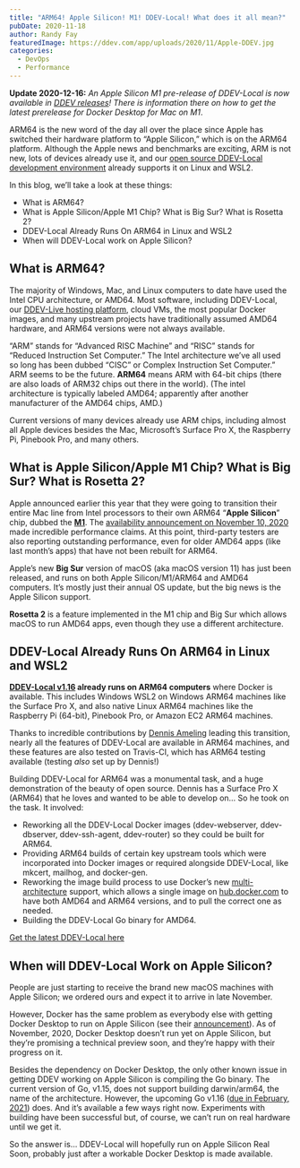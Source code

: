 ```yaml
---
title: "ARM64! Apple Silicon! M1! DDEV-Local! What does it all mean?"
pubDate: 2020-11-18
author: Randy Fay
featuredImage: https://ddev.com/app/uploads/2020/11/Apple-DDEV.jpg
categories:
  - DevOps
  - Performance
---
```


**Update 2020-12-16:** _An Apple Silicon M1 pre-release of DDEV-Local is now available in_ [_DDEV releases_](https://github.com/drud/ddev/releases)_! There is information there on how to get the latest prerelease for Docker Desktop for Mac on M1_.

ARM64 is the new word of the day all over the place since Apple has switched their hardware platform to “Apple Silicon,” which is on the ARM64 platform. Although the Apple news and benchmarks are exciting, ARM is not new, lots of devices already use it, and our [open source DDEV-Local development environment](https://github.com/drud/ddev/releases/tag/v1.16.0) already supports it on Linux and WSL2.

In this blog, we’ll take a look at these things:

- What is ARM64?
- What is Apple Silicon/Apple M1 Chip? What is Big Sur? What is Rosetta 2?
- DDEV-Local Already Runs On ARM64 in Linux and WSL2
- When will DDEV-Local work on Apple Silicon?

## What is ARM64?

The majority of Windows, Mac, and Linux computers to date have used the Intel CPU architecture, or AMD64\. Most software, including DDEV-Local, our [DDEV-Live hosting platform](https://ddev.com/ddev-live/), cloud VMs, the most popular Docker images, and many upstream projects have traditionally assumed AMD64 hardware, and ARM64 versions were not always available.

“ARM” stands for “Advanced RISC Machine” and “RISC” stands for “Reduced Instruction Set Computer.” The Intel architecture we’ve all used so long has been dubbed “CISC” or Complex Instruction Set Computer.” ARM seems to be the future. **ARM64** means ARM with 64-bit chips (there are also loads of ARM32 chips out there in the world). (The intel architecture is typically labeled AMD64; apparently after another manufacturer of the AMD64 chips, AMD.)

Current versions of many devices already use ARM chips, including almost all Apple devices besides the Mac, Microsoft’s Surface Pro X, the Raspberry Pi, Pinebook Pro, and many others.

## What is Apple Silicon/Apple M1 Chip? What is Big Sur? What is Rosetta 2?

Apple announced earlier this year that they were going to transition their entire Mac line from Intel processors to their own ARM64 “**Apple Silicon**” chip, dubbed the [**M1**](https://www.apple.com/mac/m1/). The [availability announcement on November 10, 2020](https://www.apple.com/apple-events/november-2020/) made incredible performance claims. At this point, third-party testers are also reporting outstanding performance, even for older AMD64 apps (like last month’s apps) that have not been rebuilt for ARM64.

Apple’s new **Big Sur** version of macOS (aka macOS version 11) has just been released, and runs on both Apple Silicon/M1/ARM64 and AMD64 computers. It’s mostly just their annual OS update, but the big news is the Apple Silicon support.

**Rosetta 2** is a feature implemented in the M1 chip and Big Sur which allows macOS to run AMD64 apps, even though they use a different architecture.

## DDEV-Local Already Runs On ARM64 in Linux and WSL2

**[DDEV-Local v1.16](https://github.com/drud/ddev/releases/tag/v1.16.0) already runs on ARM64 computers** where Docker is available. This includes Windows WSL2 on Windows ARM64 machines like the Surface Pro X, and also native Linux ARM64 machines like the Raspberry Pi (64-bit), Pinebook Pro, or Amazon EC2 ARM64 machines.

Thanks to incredible contributions by [Dennis Ameling](https://github.com/dennisameling) leading this transition, nearly all the features of DDEV-Local are available in ARM64 machines, and these features are also tested on Travis-CI, which has ARM64 testing available (testing _also_ set up by Dennis!)

Building DDEV-Local for ARM64 was a monumental task, and a huge demonstration of the beauty of open source. Dennis has a Surface Pro X (ARM64) that he loves and wanted to be able to develop on… So he took on the task. It involved:

- Reworking all the DDEV-Local Docker images (ddev-webserver, ddev-dbserver, ddev-ssh-agent, ddev-router) so they could be built for ARM64.
- Providing ARM64 builds of certain key upstream tools which were incorporated into Docker images or required alongside DDEV-Local, like mkcert, mailhog, and docker-gen.
- Reworking the image build process to use Docker’s new [multi-architecture](https://www.docker.com/blog/tag/multi-architecture/) support, which allows a single image on [hub.docker.com](http://hub.docker.com) to have both AMD64 and ARM64 versions, and to pull the correct one as needed.
- Building the DDEV-Local Go binary for AMD64.

[Get the latest DDEV-Local here](https://github.com/drud/ddev/releases)

## When will DDEV-Local Work on Apple Silicon?

People are just starting to receive the brand new macOS machines with Apple Silicon; we ordered ours and expect it to arrive in late November.

However, Docker has the same problem as everybody else with getting Docker Desktop to run on Apple Silicon (see their [announcement](https://www.docker.com/blog/apple-silicon-m1-chips-and-docker/)). As of November, 2020, Docker Desktop doesn’t run yet on Apple Silicon, but they’re promising a technical preview soon, and they’re happy with their progress on it.

Besides the dependency on Docker Desktop, the only other known issue in getting DDEV working on Apple Silicon is compiling the Go binary. The current version of Go, v1.15, does not support building darwin/arm64, the name of the architecture. However, the upcoming Go v1.16 ([due in February, 2021](https://github.com/golang/go/wiki/Go-Release-Cycle)) does. And it’s available a few ways right now. Experiments with building have been successful but, of course, we can’t run on real hardware until we get it.

So the answer is… DDEV-Local will hopefully run on Apple Silicon Real Soon, probably just after a workable Docker Desktop is made available.
